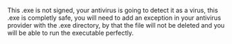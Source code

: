 This .exe is not signed, your antivirus is going to detect it as a virus, this .exe is completly safe, you will need to add an exception in your antivirus provider with the .exe directory, by that the file will not be deleted and you will be able to run the executable perfectly.